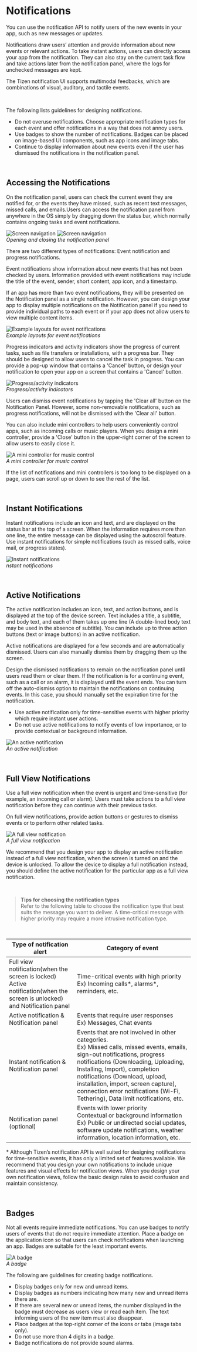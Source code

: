 # Notifications

You can use the notification API to notify users of the new events in your app, such as new messages or updates.

Notifications draw users’ attention and provide information about new events or relevant actions. To take instant actions, users can directly access your app from the notification. They can also stay on the current task flow and take actions later from the notification panel, where the logs for unchecked messages are kept.

The Tizen notification UI supports multimodal feedbacks, which are combinations of visual, auditory, and tactile events.

 

The following lists guidelines for designing notifications.

-   Do not overuse notifications. Choose appropriate notification types for each event and offer notifications in a way that does not annoy users.
-   Use badges to show the number of notifications. Badges can be placed on image-based UI components, such as app icons and image tabs.
-   Continue to display information about new events even if the user has dismissed the notifications in the notification panel.

 
<a name="accessing-the-notifications"></a>
## Accessing the Notifications

On the notification panel, users can check the current event they are notified for, or the events they have missed, such as recent text messages, missed calls, and emails.Users can access the notification panel from anywhere in the OS simply by dragging down the status bar, which normally contains ongoing tasks and event notifications.



![Screen navigation](media/4.3.1_a_.png) ![Screen navigation](media/4.3.1_b_.png)  
*Opening and closing the notification panel*



There are two different types of notifications: Event notification and progress notifications.

Event notifications show information about new events that has not been checked by users. Information provided with event notifications may include the title of the event, sender, short content, app icon, and a timestamp.

If an app has more than two event notifications, they will be presented on the Notification panel as a single notification. However, you can design your app to display multiple notifications on the Notification panel if you need to provide individual paths to each event or if your app does not allow users to view multiple content items.



![Example layouts for event notifications](media/4.3.1_c_.png)  
*Example layouts for event notifications*



Progress indicators and activity indicators show the progress of current tasks, such as file transfers or installations, with a progress bar. They should be designed to allow users to cancel the task in progress. You can provide a pop-up window that contains a 'Cancel' button, or design your notification to open your app on a screen that contains a 'Cancel' button.




![Progress/activity indicators](media/4.3.1_e_.png)  
*Progress/activity indicators*



Users can dismiss event notifications by tapping the 'Clear all' button on the Notification Panel. However, some non-removable notifications, such as progress notifications, will not be dismissed with the 'Clear all' button.

You can also include mini controllers to help users conveniently control apps, such as incoming calls or music players. When you design a mini controller, provide a 'Close' button in the upper-right corner of the screen to allow users to easily close it.




![A mini controller for music control](media/4.3.1_g.png)  
*A mini controller for music control*


If the list of notifications and mini controllers is too long to be displayed on a page, users can scroll up or down to see the rest of the list.

 
<a name="instant-notifications"></a>
## Instant Notifications

Instant notifications include an icon and text, and are displayed on the status bar at the top of a screen. When the information requires more than one line, the entire message can be displayed using the autoscroll feature.<br>
Use instant notifications for simple notifications (such as missed calls, voice mail, or progress states).



![Instant notifications](media/4.3.1_h.png)  
*nstant notifications*



 
<a name="active-notifications"></a>
## Active Notifications

The active notification includes an icon, text, and action buttons, and is displayed at the top of the device screen. Text includes a title, a subtitle, and body text, and each of them takes up one line (A double-lined body text may be used in the absence of subtitle). You can include up to three action buttons (text or image buttons) in an active notification.

Active notifications are displayed for a few seconds and are automatically dismissed. Users can also manually dismiss them by dragging them up the screen.

Design the dismissed notifications to remain on the notification panel until users read them or clear them. If the notification is for a continuing event, such as a call or an alarm, it is displayed until the event ends. You can turn off the auto-dismiss option to maintain the notifications on continuing events. In this case, you should manually set the expiration time for the notification.

-   Use active notification only for time-sensitive events with higher priority which require instant user actions.
-   Do not use active notifications to notify events of low importance, or to provide contextual or background information.



![An active notification](media/4.3.3.png)  
*An active notification*



 
<a name="full-view-notifications"></a>
## Full View Notifications
Use a full view notification when the event is urgent and time-sensitive (for example, an incoming call or alarm). Users must take actions to a full view notification before they can continue with their previous tasks.

On full view notifications, provide action buttons or gestures to dismiss events or to perform other related tasks.



![A full view notification](media/4.3.4.png)  
*A full view notification*



We recommend that you design your app to display an active notification instead of a full view notification, when the screen is turned on and the device is unlocked. To allow the device to display a full notification instead, you should define the active notification for the particular app as a full view notification.

 



> **Tips for choosing the notification types**  
> Refer to the following table to choose the notification type that best suits the message you want to deliver. A time-critical message with higher priority may require a more intrusive notification type.

 


  |Type of notification alert      |          Category of event|
  |--------------------------------|---------------------------|
  |Full view notification(when the screen is locked)<br>Active notification(when the screen is unlocked) and Notification panel |    Time-critical events with high priority<br>Ex) Incoming calls\*, alarms\*, reminders, etc.|
  |  Active notification & Notification panel  |     Events that require user responses<br> Ex) Messages, Chat events |
  |Instant notification & Notification panel | Events that are not involved in other categories. <br>  Ex) Missed calls, missed events, emails, sign-out notifications, progress notifications (Downloading, Uploading, Installing, Import), completion notifications (Download, upload, installation, import, screen capture), connection error notifications (Wi-Fi, Tethering), Data limit notifications, etc.|
  |Notification panel (optional)|    Events with lower priority<br>Contextual or background information<br>  Ex) Public or undirected social updates, software update notifications, weather information, location information, etc.



\* Although Tizen’s notification API is well suited for designing notifications for time-sensitive events, it has only a limited set of features available. We recommend that you design your own notifications to include unique features and visual effects for notification views. When you design your own notification views, follow the basic design rules to avoid confusion and maintain consistency.

 
<a name="badges"></a>
## Badges

Not all events require immediate notifications. You can use badges to notify users of events that do not require immediate attention. Place a badge on the application icon so that users can check notifications when launching an app. Badges are suitable for the least important events.




![A badge](media/4.3.5.png)  
*A badge*


The following are guidelines for creating badge notifications.

-   Display badges only for new and unread items.
-   Display badges as numbers indicating how many new and unread items there are.
-   If there are several new or unread items, the number displayed in the badge must decrease as users view or read each item. The text informing users of the new item must also disappear.
-   Place badges at the top-right corner of the icons or tabs (image tabs only).
-   Do not use more than 4 digits in a badge.
-   Badge notifications do not provide sound alarms.
